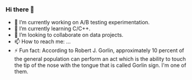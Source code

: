 ### Hi there 👋

- 🔭 I’m currently working on A/B testing experimentation.
- 🌱 I’m currently learning C/C++.
- 👯 I’m looking to collaborate on data projects.
- 📫 How to reach me: ...
- ⚡ Fun fact: According to Robert J. Gorlin, approximately 10 percent of the general population can perform an act which is the ability to touch the tip of the nose with the tongue that is called Gorlin sign. I'm one of them.


<!--
**jimbo-liu/jimbo-liu** is a ✨ _special_ ✨ repository because its `README.md` (this file) appears on your GitHub profile.

Here are some ideas to get you started:

- 🔭 I’m currently working on ...
- 🌱 I’m currently learning ...
- 👯 I’m looking to collaborate on ...
- 🤔 I’m looking for help with ...
- 💬 Ask me about ...
- 📫 How to reach me: ...
- 😄 Pronouns: ...
- ⚡ Fun fact: ...
-->
